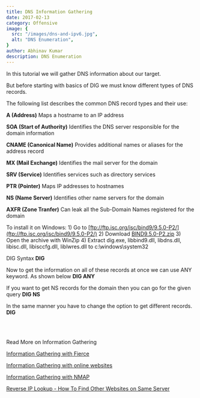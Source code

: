 ```yaml
---
title: DNS Information Gathering
date: 2017-02-13
category: Offensive
image: {
  src: "/images/dns-and-ipv6.jpg",
  alt: "DNS Enumeration",
}
author: Abhinav Kumar
description: DNS Enumeration
---
```


In this tutorial we will gather DNS information about our target.

But before starting with basics of DIG we must know different types of DNS records.

The following list describes the common DNS record types and their use:

**A (Address)** Maps a hostname to an IP address

**SOA (Start of Authority)** Identifies the DNS server responsible for the domain information

**CNAME (Canonical Name)** Provides additional names or aliases for the address record

**MX (Mail Exchange)** Identifies the mail server for the domain

**SRV (Service)** Identifies services such as directory services

**PTR (Pointer)** Maps IP addresses to hostnames

**NS (Name Server)** Identifies other name servers for the domain

**AXFR (Zone Tranfer)** Can leak all the Sub-Domain Names registered for the domain

To install it on Windows: 1) Go to [ftp://ftp.isc.org/isc/bind9/9.5.0-P2/](ftp://ftp.isc.org/isc/bind9/9.5.0-P2/) 2) Download [BIND9.5.0-P2.zip](ftp://ftp.isc.org/isc/bind9/9.5.0-P2/BIND9.5.0-P2.zip) 3) Open the archive with WinZip 4) Extract dig.exe, libbind9.dll, libdns.dll, libisc.dll, libisccfg.dll, liblwres.dll to c:\\windows\\system32

DIG Syntax **DIG**

Now to get the information on all of these records at once we can use ANY keyword. As shown below **DIG ANY <domain>**

If you want to get NS records for the domain then you can go for the given query **DIG NS <domain>**

In the same manner you have to change the option to get different records. **DIG <option> <domain>**

 

Read More on Information Gathering

[Information Gathering with Fierce](https://ethicalhackx.com/information-gathering-fierce/)

[Information Gathering with online websites](https://ethicalhackx.com/information-gathering-online-websites/)

[Information Gathering with NMAP](https://ethicalhackx.com/information-gathering-nmap/)

[Reverse IP Lookup - How To Find Other Websites on Same Server](https://ethicalhackx.com/reverse-ip-lookup-find-websites-server/)
